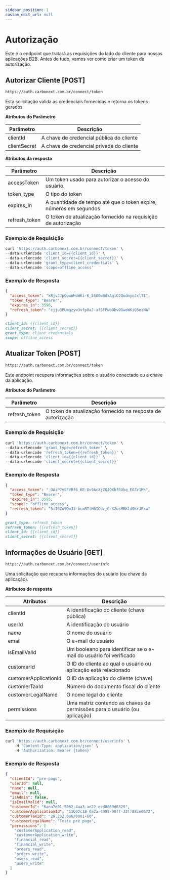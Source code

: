 ```yaml
---
sidebar_position: 1
custom_edit_url: null
---
```


# Autorização

Este é o endpoint que tratará as requisições do lado do cliente para nossas aplicações B2B. Antes de tudo, vamos ver como criar um token de autorização.

## Autorizar Cliente [POST]

```md title="BASE URL"
https://auth.carbonext.com.br/connect/token
```

Esta solicitação valida as credenciais fornecidas e retorna os tokens gerados

**Atributos do Parâmetro**

Parâmetro | Descrição
--------- | ------
clientId | A chave de credencial pública do cliente
clientSecret | A chave de credencial privada do cliente

**Atributos da resposta**

Parâmetro | Descrição
--------- | ------
accessToken | Um token usado para autorizar o acesso do usuário.
token_type | O tipo do token
expires_in | A quantidade de tempo até que o token expire, números em segundos
refresh_token | O token de atualização fornecido na requisição de autorização

### Exemplo de Requisição

```javascript
curl 'https://auth.carbonext.com.br/connect/token' \
--data-urlencode 'client_id={{client_id}}' \
--data-urlencode 'client_secret={{client_secret}}' \
--data-urlencode 'grant_type=client_credentials' \
--data-urlencode 'scope=offline_access'
```

### Exemplo de Resposta

```json
{
  "access_token": "kRjvJJpQpwWHoWKi-K_5SO0w0dkAqiO2QudmyoJxlTI",
  "token_type": "Bearer",
  "expires_in": 3596,
  "refresh_token": "cjju3PUmqzyw3vfp8aJ-afSFPwbObvOGweWKiQ5ezNA"
}
```

```md title="BODY urlencoded"
client_id: {{client_id}}
client_secret: {{client_secret}}
grant_type: client_credentials
scope: offline_access
```

## Atualizar Token [POST]

```md title="BASE URL"
https://auth.carbonext.com.br/connect/token
```

Este endpoint recupera informações sobre o usuário conectado ou a chave da aplicação.

**Atributos do Parâmetro**

Parâmetro   | Descrição
--------- | ------
refresh_token | O token de atualização fornecido na resposta de autorização

### Exemplo de Requisição

```javascript
curl 'https://auth.carbonext.com.br/connect/token' \
--data-urlencode 'grant_type=refresh_token' \
--data-urlencode 'refresh_token={{refresh_token}}' \
--data-urlencode 'client_id={{client_id}}' \
--data-urlencode 'client_secret={{client_secret}}'
```

### Exemplo de Resposta

```json
{
  "access_token": "_OAiP7ySFVRf6_KE-8u9AcXjZQJQXhfRUkq_E0Zr1Mk",
  "token_type": "Bearer",
  "expires_in": 3595,
  "scope": "offline_access",
  "refresh_token": "5iI6Zo9QmJ3-bcmRTtH6ICdzjG-K2usMRKld0KrJRxw"
}
```

```md title="BODY urlencoded"
grant_type: refresh_token
refresh_token: {{refresh_token}}
client_id: {{client_id}}
client_secret: {{client_secret}}
```


## Informações de Usuário [GET]

```md title="BASE URL"
https://auth.carbonext.com.br/connect/userinfo
```

Uma solicitação que recupera informações do usuário (ou chave da aplicação).

**Atributos de resposta**

Atributos | Descrição
--------- | ------
clientId | A identificação do cliente (chave pública)
userId | A identificação do usuário
name | O nome do usuário
email | O e-mail do usuário
isEmailValid | Um booleano para identificar se o e-mail do usuário foi verificado
customerId | O ID do cliente ao qual o usuário ou aplicação está relacionado
customerApplicationId | O ID da aplicação do cliente (chave)
customerTaxId | Número do documento fiscal do cliente
customerLegalName | O nome legal do cliente
permissions | Uma matriz contendo as chaves de permissões para o usuário (ou aplicação)

### Exemplo de Requisição

```javascript
curl 'https://auth.carbonext.com.br/connect/userinfo' \
    -H 'Content-Type: application/json' \
    -H 'Authorization: Bearer {token}'
```

### Exemplo de Resposta

```json
{
  "clientId": "pre-pago",
  "userId": null,
  "name": null,
  "email": null,
  "isAdmin": false,
  "isEmailValid": null,
  "customerId": "6aea7d01-5062-4aa3-ae22-ecd8069d6329",
  "customerApplicationId": "11b02c18-0a2a-4908-90ff-33ff88ce0672",
  "customerTaxId": "29.232.086/0001-60",
  "customerLegalName": "Teste pré pago",
  "permissions": [
    "customerApplication_read",
    "customerApplication_write",
    "financial_read",
    "financial_write",
    "orders_read",
    "orders_write",
    "users_read",
    "users_write"
  ]
}
```
